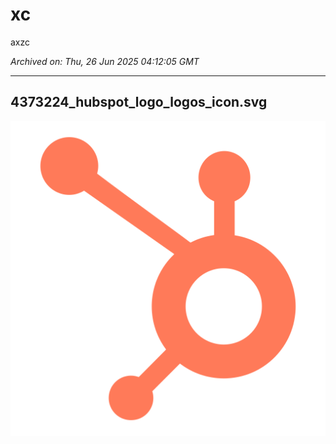 # xc

axzc

*Archived on: Thu, 26 Jun 2025 04:12:05 GMT*

---

## 4373224_hubspot_logo_logos_icon.svg

![4373224_hubspot_logo_logos_icon.svg](https://raw.githubusercontent.com/wonderl17/archive-store/main/diaries/images/1750911123841_k8csub_4373224_hubspot_logo_logos_icon.svg)

